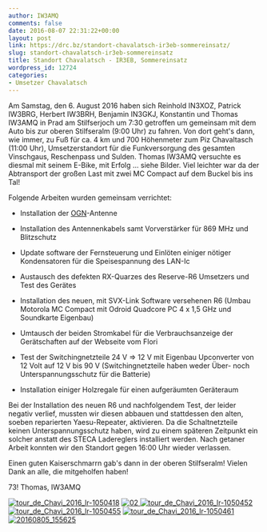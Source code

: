 ```yaml
---
author: IW3AMQ
comments: false
date: 2016-08-07 22:31:22+00:00
layout: post
link: https://drc.bz/standort-chavalatsch-ir3eb-sommereinsatz/
slug: standort-chavalatsch-ir3eb-sommereinsatz
title: Standort Chavalatsch - IR3EB, Sommereinsatz
wordpress_id: 12724
categories:
- Umsetzer Chavalatsch
---
```


Am Samstag, den 6. August 2016 haben sich Reinhold IN3XOZ, Patrick IW3BRG, Herbert IW3BRH, Benjamin IN3GKJ, Konstantin und Thomas IW3AMQ in Prad am Stilfserjoch um 7:30 getroffen um gemeinsam mit dem Auto bis zur oberen Stilfseralm (9:00 Uhr) zu fahren. Von dort geht's dann, wie immer, zu Fuß für ca. 4 km und 700 Höhenmeter zum Piz Chavaltasch (11:00 Uhr), Umsetzerstandort für die Funkversorgung des gesamten Vinschgaus, Reschenpass und Sulden. Thomas IW3AMQ versuchte es diesmal mit seinem E-Bike, mit Erfolg ... siehe Bilder. Viel leichter war da der Abtransport der großen Last mit zwei MC Compact auf dem Buckel bis ins Tal!

Folgende Arbeiten wurden gemeinsam verrichtet:



	
  * Installation der [OGN](http://wiki.glidernet.org/)-Antenne

	
  * Installation des Antennenkabels samt Vorverstärker für 869 MHz und Blitzschutz

	
  * Update software der Fernsteuerung und Einlöten einiger nötiger Kondensatoren für die Speisespannung des LAN-Ic

	
  * Austausch des defekten RX-Quarzes des Reserve-R6 Umsetzers und Test des Gerätes

	
  * Installation des neuen, mit SVX-Link Software versehenen R6 (Umbau Motorola MC Compact mit Odroid Quadcore PC 4 x 1,5 GHz und Soundkarte Eigenbau)

	
  * Umtausch der beiden Stromkabel für die Verbrauchsanzeige der Gerätschaften auf der Webseite vom Flori

	
  * Test der Switchingnetzteile 24 V => 12 V mit Eigenbau Upconverter von 12 Volt auf 12 V bis 90 V (Switchingnetzteile haben weder Über- noch Unterspannungsschutz für die Batterie)

	
  * Installation einiger Holzregale für einen aufgeräumten Geräteraum


Bei der Installation des neuen R6 und nachfolgendem Test, der leider negativ verlief, mussten wir diesen abbauen und stattdessen den alten, soeben reparierten Yaesu-Repeater, aktivieren. Da die Schaltnetzteile keinen Unterspannungsschutz haben, wird zu einem späteren Zeitpunkt ein solcher anstatt des STECA Ladereglers installiert werden. Nach getaner Arbeit konnten wir den Standort gegen 16:00 Uhr wieder verlassen.

Einen guten Kaiserschmarrn gab's dann in der oberen Stilfseralm! Vielen Dank an alle, die mitgeholfen haben!

73! Thomas, IW3AMQ

[![tour_de_Chavi_2016_lr-1050418](https://drc.bz/wp-content/uploads/2016/08/tour_de_Chavi_2016_lr-1050418-200x300.jpg)](https://drc.bz/wp-content/uploads/2016/08/tour_de_Chavi_2016_lr-1050418.jpg) [![02](https://drc.bz/wp-content/uploads/2016/08/02-169x300.jpg) ](https://drc.bz/wp-content/uploads/2016/08/02.jpg)[![tour_de_Chavi_2016_lr-1050452](https://drc.bz/wp-content/uploads/2016/08/tour_de_Chavi_2016_lr-1050452-300x200.jpg)](https://drc.bz/wp-content/uploads/2016/08/tour_de_Chavi_2016_lr-1050452.jpg) [![tour_de_Chavi_2016_lr-1050455](https://drc.bz/wp-content/uploads/2016/08/tour_de_Chavi_2016_lr-1050455-300x200.jpg)](https://drc.bz/wp-content/uploads/2016/08/tour_de_Chavi_2016_lr-1050455.jpg) [![tour_de_Chavi_2016_lr-1050461](https://drc.bz/wp-content/uploads/2016/08/tour_de_Chavi_2016_lr-1050461-300x200.jpg) ](https://drc.bz/wp-content/uploads/2016/08/tour_de_Chavi_2016_lr-1050461.jpg)[![20160805_155625](https://drc.bz/wp-content/uploads/2016/08/20160805_155625-300x225.jpg) ](https://drc.bz/wp-content/uploads/2016/08/20160805_155625.jpg)
